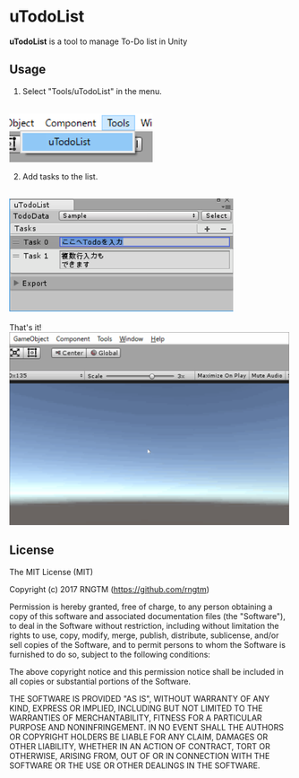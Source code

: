uTodoList
============
**uTodoList** is a tool to manage To-Do list in Unity

Usage
-------
1) Select "Tools/uTodoList" in the menu.
<br>
<img width = 256 src = "./Demo/usage_1.png">

<br>

2) Add tasks to the list.
<br>
<img width = 400 src = "./Demo/usage_2.png">

<br>
<br>
That's it!
<br>
<img width = 500 src = "./Demo/demo.gif">

License
-------
The MIT License (MIT)

Copyright (c) 2017 RNGTM (https://github.com/rngtm)

Permission is hereby granted, free of charge, to any person obtaining a copy of
this software and associated documentation files (the "Software"), to deal in
the Software without restriction, including without limitation the rights to
use, copy, modify, merge, publish, distribute, sublicense, and/or sell copies of
the Software, and to permit persons to whom the Software is furnished to do so,
subject to the following conditions:

The above copyright notice and this permission notice shall be included in all
copies or substantial portions of the Software.

THE SOFTWARE IS PROVIDED "AS IS", WITHOUT WARRANTY OF ANY KIND, EXPRESS OR
IMPLIED, INCLUDING BUT NOT LIMITED TO THE WARRANTIES OF MERCHANTABILITY, FITNESS
FOR A PARTICULAR PURPOSE AND NONINFRINGEMENT. IN NO EVENT SHALL THE AUTHORS OR
COPYRIGHT HOLDERS BE LIABLE FOR ANY CLAIM, DAMAGES OR OTHER LIABILITY, WHETHER
IN AN ACTION OF CONTRACT, TORT OR OTHERWISE, ARISING FROM, OUT OF OR IN
CONNECTION WITH THE SOFTWARE OR THE USE OR OTHER DEALINGS IN THE SOFTWARE.
